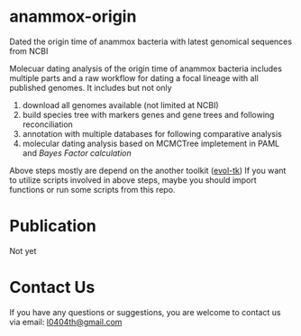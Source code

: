 # anammox-origin
Dated the origin time of anammox bacteria with latest genomical sequences from NCBI

Molecuar dating analysis of the origin time of anammox bacteria includes multiple parts and a raw workflow for dating a focal lineage with all published genomes.
It includes but not only
1. download all genomes available (not limited at NCBI)
2. build species tree with markers genes and gene trees and following reconciliation
3. annotation with multiple databases for following comparative analysis
4. molecular dating analysis based on MCMCTree impletement in PAML and *Bayes Factor calculation*


Above steps mostly are depend on the another toolkit ([evol-tk](https://github.com/444thLiao/evol_tk)) 
If you want to utilize scripts involved in above steps, maybe you should import functions or run some scripts from this repo.


# Publication
Not yet

# Contact Us
If you have any questions or suggestions, you are welcome to contact us via email: l0404th@gmail.com
